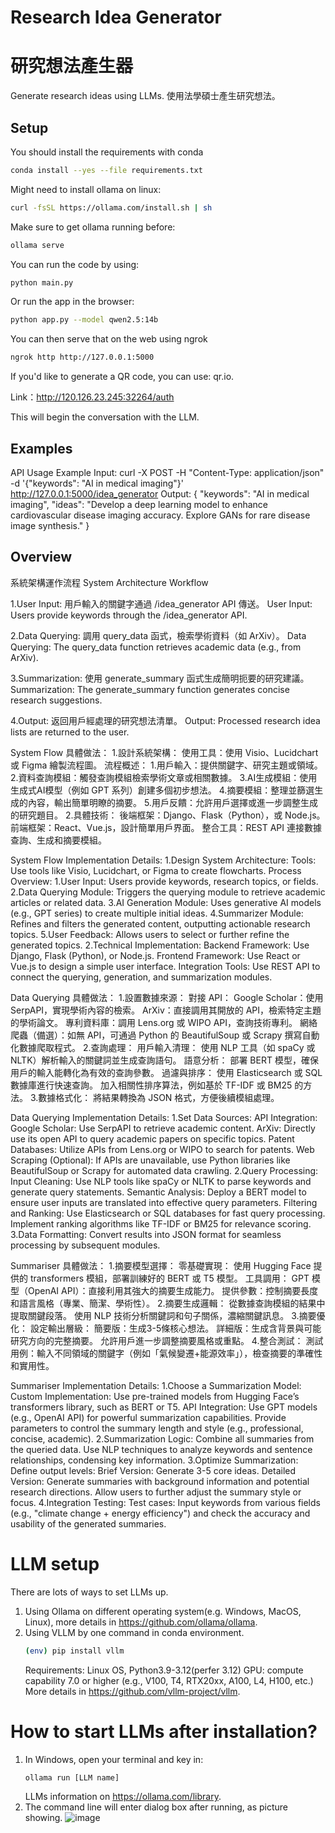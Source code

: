 # Research Idea Generator 
# 研究想法產生器

Generate research ideas using LLMs.
使用法學碩士產生研究想法。

## Setup

You should install the requirements with conda
```sh
conda install --yes --file requirements.txt
```

Might need to install ollama on linux:
```sh
curl -fsSL https://ollama.com/install.sh | sh
```

Make sure to get ollama running before:
```sh
ollama serve
```

You can run the code by using:
```sh
python main.py
```

Or run the app in the browser:
```sh
python app.py --model qwen2.5:14b
```

You can then serve that on the web using ngrok
```sh
ngrok http http://127.0.0.1:5000
```

If you'd like to generate a QR code, you can use: qr.io.


Link：http://120.126.23.245:32264/auth

This will begin the conversation with the LLM.



## Examples
API Usage Example
Input:
curl -X POST -H "Content-Type: application/json" -d '{"keywords": "AI in medical imaging"}' http://127.0.0.1:5000/idea_generator
Output:
{
    "keywords": "AI in medical imaging",
    "ideas": "Develop a deep learning model to enhance cardiovascular disease imaging accuracy. Explore GANs for rare disease image synthesis."
}


## Overview
系統架構運作流程
System Architecture Workflow

1.User Input: 用戶輸入的關鍵字通過 /idea_generator API 傳送。
User Input: Users provide keywords through the /idea_generator API.

2.Data Querying: 調用 query_data 函式，檢索學術資料（如 ArXiv）。
Data Querying: The query_data function retrieves academic data (e.g., from ArXiv).

3.Summarization: 使用 generate_summary 函式生成簡明扼要的研究建議。
Summarization: The generate_summary function generates concise research suggestions.

4.Output: 返回用戶經處理的研究想法清單。
Output: Processed research idea lists are returned to the user.



System Flow
具體做法：
1.設計系統架構：
    使用工具：使用 Visio、Lucidchart 或 Figma 繪製流程圖。
    流程概述：
    1.用戶輸入：提供關鍵字、研究主題或領域。
    2.資料查詢模組：觸發查詢模組檢索學術文章或相關數據。
    3.AI生成模組：使用生成式AI模型（例如 GPT 系列）創建多個初步想法。
    4.摘要模組：整理並篩選生成的內容，輸出簡單明瞭的摘要。
    5.用戶反饋：允許用戶選擇或進一步調整生成的研究題目。
2.具體技術：
    後端框架：Django、Flask（Python），或 Node.js。
    前端框架：React、Vue.js，設計簡單用戶界面。
    整合工具：REST API 連接數據查詢、生成和摘要模組。

System Flow
Implementation Details:
1.Design System Architecture:
    Tools: Use tools like Visio, Lucidchart, or Figma to create flowcharts.
    Process Overview:
    1.User Input: Users provide keywords, research topics, or fields.
    2.Data Querying Module: Triggers the querying module to retrieve academic articles or related data.
    3.AI Generation Module: Uses generative AI models (e.g., GPT series) to create multiple initial ideas.
    4.Summarizer Module: Refines and filters the generated content, outputting actionable research topics.
    5.User Feedback: Allows users to select or further refine the generated topics.
2.Technical Implementation:
    Backend Framework: Use Django, Flask (Python), or Node.js.
    Frontend Framework: Use React or Vue.js to design a simple user interface.
    Integration Tools: Use REST API to connect the querying, generation, and summarization modules.

Data Querying
具體做法：
1.設置數據來源：
    對接 API：
        Google Scholar：使用 SerpAPI，實現學術內容的檢索。
        ArXiv：直接調用其開放的 API，檢索特定主題的學術論文。
        專利資料庫：調用 Lens.org 或 WIPO API，查詢技術專利。
    網絡爬蟲（備選）：如無 API，可通過 Python 的 BeautifulSoup 或 Scrapy 撰寫自動化數據爬取程式。
2.查詢處理：
    用戶輸入清理：
        使用 NLP 工具（如 spaCy 或 NLTK）解析輸入的關鍵詞並生成查詢語句。
    語意分析：
        部署 BERT 模型，確保用戶的輸入能轉化為有效的查詢參數。
    過濾與排序：
        使用 Elasticsearch 或 SQL 數據庫進行快速查詢。
        加入相關性排序算法，例如基於 TF-IDF 或 BM25 的方法。
3.數據格式化：
    將結果轉換為 JSON 格式，方便後續模組處理。

Data Querying
Implementation Details:
1.Set Data Sources:
    API Integration:
        Google Scholar: Use SerpAPI to retrieve academic content.
        ArXiv: Directly use its open API to query academic papers on specific topics.
        Patent Databases: Utilize APIs from Lens.org or WIPO to search for patents.
    Web Scraping (Optional): If APIs are unavailable, use Python libraries like BeautifulSoup or Scrapy for automated data crawling.
2.Query Processing:
    Input Cleaning:
        Use NLP tools like spaCy or NLTK to parse keywords and generate query statements.
    Semantic Analysis:
        Deploy a BERT model to ensure user inputs are translated into effective query parameters.
    Filtering and Ranking:
        Use Elasticsearch or SQL databases for fast query processing.
        Implement ranking algorithms like TF-IDF or BM25 for relevance scoring.
3.Data Formatting:
    Convert results into JSON format for seamless processing by subsequent modules.

Summariser
具體做法：
1.摘要模型選擇：
    零基礎實現：
        使用 Hugging Face 提供的 transformers 模組，部署訓練好的 BERT 或 T5 模型。
    工具調用：
        GPT 模型（OpenAI API）：直接利用其強大的摘要生成能力。
        提供參數：控制摘要長度和語言風格（專業、簡潔、學術性）。
2.摘要生成邏輯：
    從數據查詢模組的結果中提取關鍵段落。
    使用 NLP 技術分析關鍵詞和句子關係，濃縮關鍵訊息。
3.摘要優化：
    設定輸出層級：
        簡要版：生成3-5條核心想法。
        詳細版：生成含背景與可能研究方向的完整摘要。
    允許用戶進一步調整摘要風格或重點。
4.整合測試：
    測試用例：輸入不同領域的關鍵字（例如「氣候變遷+能源效率」），檢查摘要的準確性和實用性。

Summariser
Implementation Details:
1.Choose a Summarization Model:
    Custom Implementation:
        Use pre-trained models from Hugging Face’s transformers library, such as BERT or T5.
    API Integration:
        Use GPT models (e.g., OpenAI API) for powerful summarization capabilities.
        Provide parameters to control the summary length and style (e.g., professional, concise, academic).
2.Summarization Logic:
    Combine all summaries from the queried data.
    Use NLP techniques to analyze keywords and sentence relationships, condensing key information.
3.Optimize Summarization:
    Define output levels:
        Brief Version: Generate 3-5 core ideas.
        Detailed Version: Generate summaries with background information and potential research directions.
    Allow users to further adjust the summary style or focus.
4.Integration Testing:
    Test cases: Input keywords from various fields (e.g., "climate change + energy efficiency") and check the accuracy and usability of the generated summaries.

# LLM setup
There are lots of ways to set LLMs up.
1. Using Ollama on different operating system(e.g. Windows, MacOS, Linux), more details in https://github.com/ollama/ollama.
2. Using VLLM by one command in conda environment.
   ```sh
   (env) pip install vllm
   ```
   Requirements: Linux OS, Python3.9-3.12(perfer 3.12) 
                 GPU: compute capability 7.0 or higher (e.g., V100, T4, RTX20xx, A100, L4, H100, etc.)
   More details in https://github.com/vllm-project/vllm.

# How to start LLMs after installation?
1. In Windows, open your terminal and key in:
   ```sh
   ollama run [LLM name]
   ```
   LLMs information on https://ollama.com/library.
2. The command line will enter dialog box after running, as picture showing.
   ![image](https://github.com/user-attachments/assets/41126d11-5d85-4da3-84c4-613d11bf69fa)
